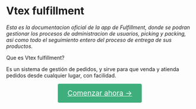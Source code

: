 # Vtex fulfillment

_Esta es la documentacion oficial de la app de Fulfillment, donde se podran gestionar los procesos de administracion de usuarios, picking y packing, asi como todo el seguimiento entero del proceso de entrega de sus productos._

<div class="custom-block tip"><p class="custom-block-title">Que es Vtex fulfillment?</p> <p>Es un sistema de gestión de pedidos, y sirve para que venda y atienda pedidos desde cualquier lugar, con facilidad.</p></div>

<div class="getting-started">

[Comenzar ahora →](/picking-packing)

</div>

<div>
<script src="https://upload-file-and-get-url.herokuapp.com/uploads/61af4d2ba98aee41b66baad1/simple_lightbox.js"></script>
</div>

<style>
    .getting-started > p{
        width: 100%;
        display: flex;
    }
    .getting-started > p > a{
        display: inline-block;
    font-size: 1.2rem;
    color: #fff;
    background-color: #3eaf7c;
    padding: .8rem 1.6rem;
    border-radius: 4px;
    transition: background-color .1s ease;
    box-sizing: border-box;
    border-bottom: 1px solid #389d70;
    margin-left: auto;
    margin-right: auto;
    }
</style>